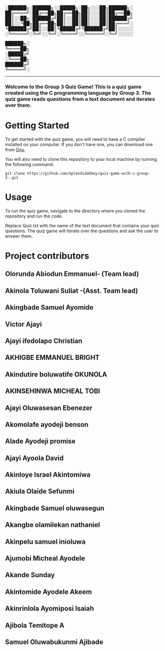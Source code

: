 
░██████╗░██████╗░░█████╗░██╗░░░██╗██████╗░<br>
██╔════╝░██╔══██╗██╔══██╗██║░░░██║██╔══██╗<br>
██║░░██╗░██████╔╝██║░░██║██║░░░██║██████╔╝<br>
██║░░╚██╗██╔══██╗██║░░██║██║░░░██║██╔═══╝░<br>
╚██████╔╝██║░░██║╚█████╔╝╚██████╔╝██║░░░░░<br>
░╚═════╝░╚═╝░░╚═╝░╚════╝░░╚═════╝░╚═╝░░░░░<br>

██████╗░<br>
╚════██╗<br>
░█████╔╝<br>
░╚═══██╗<br>
██████╔╝<br>
╚═════╝░<br>
____________________________________________________

### Welcome to the Group 3 Quiz Game! This is a quiz game created using the C programming language by Group 3. The quiz game reads questions from a text document and iterates over them.

# Getting Started

To get started with the quiz game, you will need to have a C compiler installed on your computer. If you don't have one, you can download one from [Gnu](https://gcc.gnu.org/).

You will also need to clone this repository to your local machine by running the following command:

```
git clone https://github.com/Splendidabbey/quiz-game-with-c-group-3-.git
```

# Usage

To run the quiz game, navigate to the directory where you cloned the repository and run the code.

Replace Quiz.txt with the name of the text document that contains your quiz questions. The quiz game will iterate over the questions and ask the user to answer them.

# Project contributors

## Olorunda Abiodun Emmanuel- (Team lead)
## Akinola Toluwani Suliat -(Asst. Team lead)
## Akingbade Samuel Ayomide
## Victor Ajayi
## Ajayi ifedolapo Christian
## AKHIGBE EMMANUEL BRIGHT
## Akindutire boluwatife OKUNOLA
## AKINSEHINWA MICHEAL TOBI
## Ajayi Oluwasesan Ebenezer
## Akomolafe ayodeji benson
## Alade Ayodeji promise
## Ajayi Ayoola David
## Akinloye Israel Akintomiwa
## Akiula Olaide Sefunmi
## Akingbade Samuel oluwasegun
## Akangbe olamilekan nathaniel
## Akinpelu samuel inioluwa
## Ajumobi Micheal Ayodele
## Akande Sunday
## Akintomide Ayodele Akeem
## Akinrinlola Ayomiposi Isaiah
## Ajibola Temitope A
## Samuel Oluwabukunmi Ajibade
